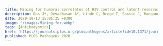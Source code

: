 ```yaml
---
title: Mining for humoral correlates of HIV control and latent reservoir size
description: Das J*, Devadhasan A*, Linde C, Broge T, Sassic J, Mangano M, O Keefe S, Suscovich TJ, Streeck H, Irrinki A, Pohlmeyer C, Min-Oo G, Lin S, Weiner JA, Cihlar T, Ackerman ME, Julg B, Deeks S, Lauffenburger D, Alter G
date: 2020-10-13 15:01:35 +0300
image: '/images/Mining-for.webp'
tags: [Antibodyomics]
href: 'https://journals.plos.org/plospathogens/article?id=10.1371/journal.ppat.1008868'
published: PLOS Pathogens 2020
---
```

